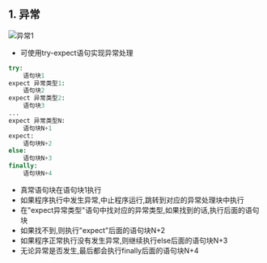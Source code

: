 ## 1. 异常

![异常1](https://note.youdao.com/yws/api/personal/file/WEB60bf6f908f4384fa7f2a5524bbbb4496?method=download&shareKey=07ce7ce0b9e11f757bf3c830fe147047)

* 可使用try-expect语句实现异常处理

```python
try:
    语句块1
expect 异常类型1:
    语句块2
expect 异常类型2:
    语句块3
...
expect 异常类型N:
    语句块N+1
expect:
    语句块N+2
else:
    语句块N+3
finally:
    语句块N+4
```

* 真常语句块在语句块1执行
* 如果程序执行中发生异常,中止程序运行,跳转到对应的异常处理块中执行
* 在"expect异常类型"语句中找对应的异常类型,如果找到的话,执行后面的语句块
* 如果找不到,则执行"expect"后面的语句块N+2
* 如果程序正常执行没有发生异常,则继续执行else后面的语句块N+3
* 无论异常是否发生,最后都会执行finally后面的语句块N+4
